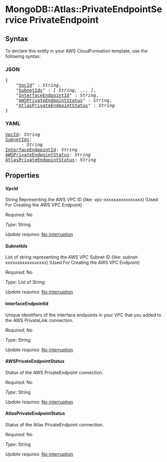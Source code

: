 # MongoDB::Atlas::PrivateEndpointService PrivateEndpoint

## Syntax

To declare this entity in your AWS CloudFormation template, use the following syntax:

### JSON

<pre>
{
    "<a href="#vpcid" title="VpcId">VpcId</a>" : <i>String</i>,
    "<a href="#subnetids" title="SubnetIds">SubnetIds</a>" : <i>[ String, ... ]</i>,
    "<a href="#interfaceendpointid" title="InterfaceEndpointId">InterfaceEndpointId</a>" : <i>String</i>,
    "<a href="#awsprivateendpointstatus" title="AWSPrivateEndpointStatus">AWSPrivateEndpointStatus</a>" : <i>String</i>,
    "<a href="#atlasprivateendpointstatus" title="AtlasPrivateEndpointStatus">AtlasPrivateEndpointStatus</a>" : <i>String</i>
}
</pre>

### YAML

<pre>
<a href="#vpcid" title="VpcId">VpcId</a>: <i>String</i>
<a href="#subnetids" title="SubnetIds">SubnetIds</a>: <i>
      - String</i>
<a href="#interfaceendpointid" title="InterfaceEndpointId">InterfaceEndpointId</a>: <i>String</i>
<a href="#awsprivateendpointstatus" title="AWSPrivateEndpointStatus">AWSPrivateEndpointStatus</a>: <i>String</i>
<a href="#atlasprivateendpointstatus" title="AtlasPrivateEndpointStatus">AtlasPrivateEndpointStatus</a>: <i>String</i>
</pre>

## Properties

#### VpcId

String Representing the AWS VPC ID (like: vpc-xxxxxxxxxxxxxxxx) (Used For Creating the AWS VPC Endpoint)

_Required_: No

_Type_: String

_Update requires_: [No interruption](https://docs.aws.amazon.com/AWSCloudFormation/latest/UserGuide/using-cfn-updating-stacks-update-behaviors.html#update-no-interrupt)

#### SubnetIds

List of string representing the AWS VPC Subnet ID (like: subnet-xxxxxxxxxxxxxxxxx) (Used For Creating the AWS VPC Endpoint)

_Required_: No

_Type_: List of String

_Update requires_: [No interruption](https://docs.aws.amazon.com/AWSCloudFormation/latest/UserGuide/using-cfn-updating-stacks-update-behaviors.html#update-no-interrupt)

#### InterfaceEndpointId

Unique identifiers of the interface endpoints in your VPC that you added to the AWS PrivateLink connection.

_Required_: No

_Type_: String

_Update requires_: [No interruption](https://docs.aws.amazon.com/AWSCloudFormation/latest/UserGuide/using-cfn-updating-stacks-update-behaviors.html#update-no-interrupt)

#### AWSPrivateEndpointStatus

Status of the AWS PrivateEndpoint connection.

_Required_: No

_Type_: String

_Update requires_: [No interruption](https://docs.aws.amazon.com/AWSCloudFormation/latest/UserGuide/using-cfn-updating-stacks-update-behaviors.html#update-no-interrupt)

#### AtlasPrivateEndpointStatus

Status of the Atlas PrivateEndpoint connection.

_Required_: No

_Type_: String

_Update requires_: [No interruption](https://docs.aws.amazon.com/AWSCloudFormation/latest/UserGuide/using-cfn-updating-stacks-update-behaviors.html#update-no-interrupt)

